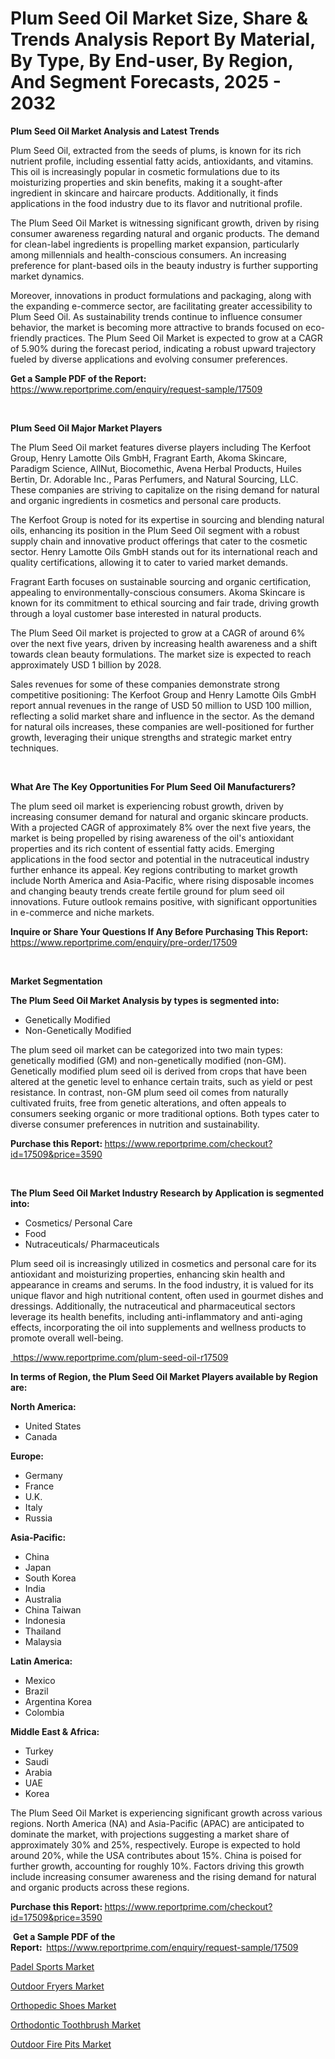 <p><h1>Plum Seed Oil Market Size, Share & Trends Analysis Report By Material, By Type, By End-user, By Region, And Segment Forecasts, 2025 - 2032</h1></p><p><strong>Plum Seed Oil Market Analysis and Latest Trends</strong></p>
<p><p>Plum Seed Oil, extracted from the seeds of plums, is known for its rich nutrient profile, including essential fatty acids, antioxidants, and vitamins. This oil is increasingly popular in cosmetic formulations due to its moisturizing properties and skin benefits, making it a sought-after ingredient in skincare and haircare products. Additionally, it finds applications in the food industry due to its flavor and nutritional profile.</p><p>The Plum Seed Oil Market is witnessing significant growth, driven by rising consumer awareness regarding natural and organic products. The demand for clean-label ingredients is propelling market expansion, particularly among millennials and health-conscious consumers. An increasing preference for plant-based oils in the beauty industry is further supporting market dynamics. </p><p>Moreover, innovations in product formulations and packaging, along with the expanding e-commerce sector, are facilitating greater accessibility to Plum Seed Oil. As sustainability trends continue to influence consumer behavior, the market is becoming more attractive to brands focused on eco-friendly practices. The Plum Seed Oil Market is expected to grow at a CAGR of 5.90% during the forecast period, indicating a robust upward trajectory fueled by diverse applications and evolving consumer preferences.</p></p>
<p><strong>Get a Sample PDF of the Report:&nbsp;</strong> <a href="https://www.reportprime.com/enquiry/request-sample/17509?utm_campaign=9&utm_medium=2&utm_source=Github&utm_content=ia&utm_term=18032025&utm_id=plum-seed-oil">https://www.reportprime.com/enquiry/request-sample/17509</a></p>
<p>&nbsp;</p>
<p><strong>Plum Seed Oil Major Market Players</strong></p>
<p><p>The Plum Seed Oil market features diverse players including The Kerfoot Group, Henry Lamotte Oils GmbH, Fragrant Earth, Akoma Skincare, Paradigm Science, AllNut, Biocomethic, Avena Herbal Products, Huiles Bertin, Dr. Adorable Inc., Paras Perfumers, and Natural Sourcing, LLC. These companies are striving to capitalize on the rising demand for natural and organic ingredients in cosmetics and personal care products.</p><p>The Kerfoot Group is noted for its expertise in sourcing and blending natural oils, enhancing its position in the Plum Seed Oil segment with a robust supply chain and innovative product offerings that cater to the cosmetic sector. Henry Lamotte Oils GmbH stands out for its international reach and quality certifications, allowing it to cater to varied market demands.</p><p>Fragrant Earth focuses on sustainable sourcing and organic certification, appealing to environmentally-conscious consumers. Akoma Skincare is known for its commitment to ethical sourcing and fair trade, driving growth through a loyal customer base interested in natural products.</p><p>The Plum Seed Oil market is projected to grow at a CAGR of around 6% over the next five years, driven by increasing health awareness and a shift towards clean beauty formulations. The market size is expected to reach approximately USD 1 billion by 2028.</p><p>Sales revenues for some of these companies demonstrate strong competitive positioning: The Kerfoot Group and Henry Lamotte Oils GmbH report annual revenues in the range of USD 50 million to USD 100 million, reflecting a solid market share and influence in the sector. As the demand for natural oils increases, these companies are well-positioned for further growth, leveraging their unique strengths and strategic market entry techniques.</p></p>
<p>&nbsp;</p>
<p><strong>What Are The Key Opportunities For Plum Seed Oil Manufacturers?</strong></p>
<p><p>The plum seed oil market is experiencing robust growth, driven by increasing consumer demand for natural and organic skincare products. With a projected CAGR of approximately 8% over the next five years, the market is being propelled by rising awareness of the oil's antioxidant properties and its rich content of essential fatty acids. Emerging applications in the food sector and potential in the nutraceutical industry further enhance its appeal. Key regions contributing to market growth include North America and Asia-Pacific, where rising disposable incomes and changing beauty trends create fertile ground for plum seed oil innovations. Future outlook remains positive, with significant opportunities in e-commerce and niche markets.</p></p>
<p><strong>Inquire or Share Your Questions If Any Before Purchasing This Report:</strong> <a href="https://www.reportprime.com/enquiry/pre-order/17509?utm_campaign=9&utm_medium=2&utm_source=Github&utm_content=ia&utm_term=18032025&utm_id=plum-seed-oil">https://www.reportprime.com/enquiry/pre-order/17509</a></p>
<p>&nbsp;</p>
<p><strong>Market Segmentation</strong></p>
<p><strong>The Plum Seed Oil Market Analysis by types is segmented into:</strong></p>
<p><ul><li>Genetically Modified</li><li>Non-Genetically Modified</li></ul></p>
<p><p>The plum seed oil market can be categorized into two main types: genetically modified (GM) and non-genetically modified (non-GM). Genetically modified plum seed oil is derived from crops that have been altered at the genetic level to enhance certain traits, such as yield or pest resistance. In contrast, non-GM plum seed oil comes from naturally cultivated fruits, free from genetic alterations, and often appeals to consumers seeking organic or more traditional options. Both types cater to diverse consumer preferences in nutrition and sustainability.</p></p>
<p><strong>Purchase this Report:&nbsp;</strong><a href="https://www.reportprime.com/checkout?id=17509&price=3590&utm_campaign=9&utm_medium=2&utm_source=Github&utm_content=ia&utm_term=18032025&utm_id=plum-seed-oil">https://www.reportprime.com/checkout?id=17509&price=3590</a></p>
<p>&nbsp;</p>
<p><strong>The Plum Seed Oil Market Industry Research by Application is segmented into:</strong></p>
<p><ul><li>Cosmetics/ Personal Care</li><li>Food</li><li>Nutraceuticals/ Pharmaceuticals</li></ul></p>
<p><p>Plum seed oil is increasingly utilized in cosmetics and personal care for its antioxidant and moisturizing properties, enhancing skin health and appearance in creams and serums. In the food industry, it is valued for its unique flavor and high nutritional content, often used in gourmet dishes and dressings. Additionally, the nutraceutical and pharmaceutical sectors leverage its health benefits, including anti-inflammatory and anti-aging effects, incorporating the oil into supplements and wellness products to promote overall well-being.</p></p>
<p><a href="https://www.reportprime.com/plum-seed-oil-r17509?utm_campaign=9&utm_medium=2&utm_source=Github&utm_content=ia&utm_term=18032025&utm_id=plum-seed-oil">&nbsp;https://www.reportprime.com/plum-seed-oil-r17509</a></p>
<p><strong>In terms of Region, the Plum Seed Oil Market Players available by Region are:</strong></p>
<p>
    <p> <strong> North America: </strong>
        <ul>
            <li>United States</li>
            <li>Canada</li>
        </ul>
        </p> 
    <p> <strong> Europe: </strong>
        <ul>
            <li>Germany</li>
            <li>France</li>
            <li>U.K.</li>
            <li>Italy</li>
            <li>Russia</li>
        </ul>
        </p> 
    <p> <strong> Asia-Pacific: </strong>
        <ul>
            <li>China</li>
            <li>Japan</li>
            <li>South Korea</li>
            <li>India</li>
            <li>Australia</li>
            <li>China Taiwan</li>
            <li>Indonesia</li>
            <li>Thailand</li>
            <li>Malaysia</li>
        </ul>
        </p> 
    <p> <strong> Latin America: </strong>
        <ul>
            <li>Mexico</li>
            <li>Brazil</li>
            <li>Argentina Korea</li>
            <li>Colombia</li>
        </ul>
        </p> 
    <p> <strong> Middle East & Africa: </strong>
        <ul>
            <li>Turkey</li>
            <li>Saudi</li>
            <li>Arabia</li>
            <li>UAE</li>
            <li>Korea</li>
        </ul>
    </p>
    </p>
<p><p>The Plum Seed Oil Market is experiencing significant growth across various regions. North America (NA) and Asia-Pacific (APAC) are anticipated to dominate the market, with projections suggesting a market share of approximately 30% and 25%, respectively. Europe is expected to hold around 20%, while the USA contributes about 15%. China is poised for further growth, accounting for roughly 10%. Factors driving this growth include increasing consumer awareness and the rising demand for natural and organic products across these regions.</p></p>
<p><strong>Purchase this Report: </strong><a href="https://www.reportprime.com/checkout?id=17509&price=3590&utm_campaign=9&utm_medium=2&utm_source=Github&utm_content=ia&utm_term=18032025&utm_id=plum-seed-oil">https://www.reportprime.com/checkout?id=17509&price=3590</a></p>
<p>&nbsp;<strong>Get a Sample PDF of the Report:&nbsp;&nbsp;</strong><a href="https://www.reportprime.com/enquiry/request-sample/17509?utm_campaign=9&utm_medium=2&utm_source=Github&utm_content=ia&utm_term=18032025&utm_id=plum-seed-oil">https://www.reportprime.com/enquiry/request-sample/17509</a></p>
<p><strong></strong></p>
<p><p><a href="https://github.com/gakpasulgun/Market-Research-Report-List-1/blob/main/padel-sports-market.md?utm_campaign=9&utm_medium=2&utm_source=Github&utm_content=ia&utm_term=18032025&utm_id=plum-seed-oil">Padel Sports Market</a></p><p><a href="https://github.com/shpirttangim48/Market-Research-Report-List-1/blob/main/outdoor-fryers-market.md?utm_campaign=9&utm_medium=2&utm_source=Github&utm_content=ia&utm_term=18032025&utm_id=plum-seed-oil">Outdoor Fryers Market</a></p><p><a href="https://github.com/braisykhwezi/Market-Research-Report-List-1/blob/main/orthopedic-shoes-market.md?utm_campaign=9&utm_medium=2&utm_source=Github&utm_content=ia&utm_term=18032025&utm_id=plum-seed-oil">Orthopedic Shoes Market</a></p><p><a href="https://github.com/marteionun0/Market-Research-Report-List-1/blob/main/orthodontic-toothbrush-market.md?utm_campaign=9&utm_medium=2&utm_source=Github&utm_content=ia&utm_term=18032025&utm_id=plum-seed-oil">Orthodontic Toothbrush Market</a></p><p><a href="https://github.com/lugnabirue/Market-Research-Report-List-1/blob/main/outdoor-fire-pits-market.md?utm_campaign=9&utm_medium=2&utm_source=Github&utm_content=ia&utm_term=18032025&utm_id=plum-seed-oil">Outdoor Fire Pits Market</a></p></p>